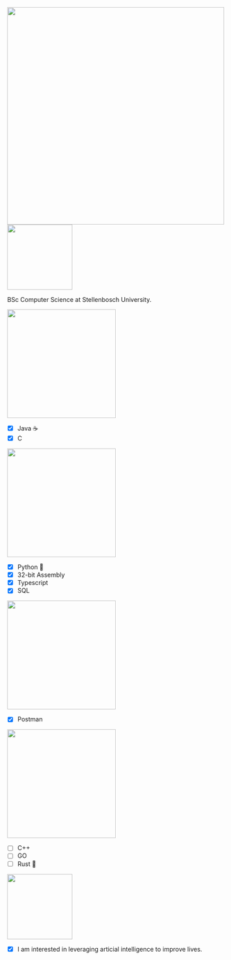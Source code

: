 <img src="https://img.shields.io/badge/Alex-Bossert-pink" width="500">

<a href="https://steamuserimages-a.akamaihd.net/ugc/1681493015562502108/8764B6ED5D9F03C5368C69608FC365B8DEC1F5F5/?imw=637&imh=358&ima=fit&impolicy=Letterbox&imcolor=%23000000&letterbox=true">
<img src="https://img.shields.io/badge/I%20am-Studying:-darkgreen" width="150">
</a>

BSc Computer Science at Stellenbosch University.

<img src="https://img.shields.io/badge/Languages-I%20am%20experienced%20in:-brightgreen" width="250">

- [x] Java ☕
- [x] C

<img src="https://img.shields.io/badge/Languages-I%20have%20worked%20with:-blue" width="250">

- [x] Python 🐍
- [x] 32-bit Assembly
- [x] Typescript
- [x] SQL

<img src="https://img.shields.io/badge/Tools-I%20have%20worked%20with:-magenta" width="250">

- [x] Postman

<img src="https://img.shields.io/badge/Languages-I%20would%20like%20to%20learn:-red" width="250">

- [ ] C++
- [ ] GO
- [ ] Rust 🦀

<img src="https://img.shields.io/badge/My-Interests:-green" width="150">

- [x] I am interested in leveraging articial intelligence to improve lives.
